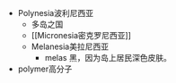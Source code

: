 - Polynesia波利尼西亚
	- 多岛之国
	- [[Micronesia密克罗尼西亚]]
	- Melanesia美拉尼西亚
		- melas 黑，因为岛上居民深色皮肤。
- polymer高分子